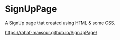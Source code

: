 # SignUpPage
A SignUp page that created using HTML &amp; some CSS.

https://rahaf-mansour.github.io/SignUpPage/
